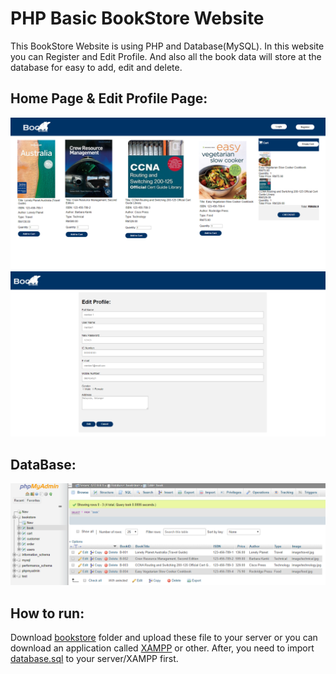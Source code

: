# PHP Basic BookStore Website 
This BookStore Website is using PHP and Database(MySQL). In this website you can Register and Edit Profile.
And also all the book data will store at the database for easy to add, edit and delete.

## Home Page & Edit Profile Page:
![HomePage](/homepage.PNG)
![EditProfile](/editprofile.PNG)

## DataBase:
![Database](/db.PNG)

## How to run:
Download [bookstore](https://github.com/weixiong15/PHP_Basic_BookStore_Website/tree/master/bookstore) folder and upload these file to your server or you can download an application called
[XAMPP](https://www.apachefriends.org/index.html) or other. After, you need to import [database.sql](https://github.com/weixiong15/PHP_Basic_BookStore_Website/blob/master/bookstore/database.sql) to your server/XAMPP 
first.
 
